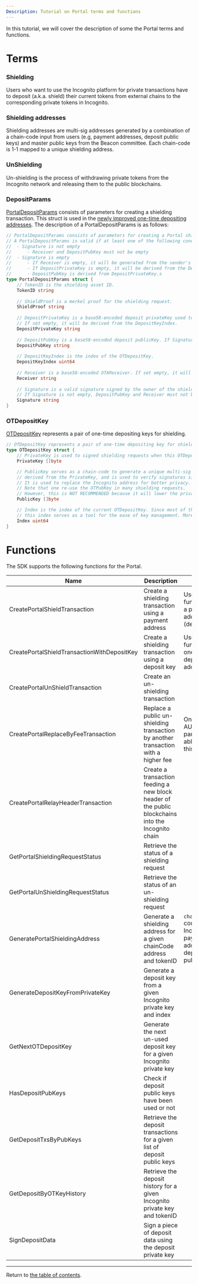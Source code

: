 ```yaml
---
Description: Tutorial on Portal terms and functions
---
```


In this tutorial, we will cover the description of some the Portal terms and functions.
# Terms

### Shielding 
Users who want to use the Incognito platform for private transactions have to deposit (a.k.a. shield) their current tokens from external chains to the corresponding private tokens in Incognito.

### Shielding addresses
Shielding addresses are multi-sig addresses generated by a combination of a chain-code input from users (e.g, payment addresses, deposit public keys)
and master public keys from the Beacon committee. Each chain-code is 1-1 mapped to a unique shielding address.

### UnShielding
Un-shielding is the process of withdrawing private tokens from the Incognito network and releasing them to the public blockchains. 

### DepositParams
[PortalDepositParams](../../../../incclient/portal.go) consists of parameters for creating a shielding transaction. This struct is used in the [newly improved one-time depositing addresses](https://we.incognito.org/t/work-in-progress-one-time-shielding-addresses/15677).
The description of a PortalDepositParams is as follows:
```go
// PortalDepositParams consists of parameters for creating a Portal shielding transaction.
// A PortalDepositParams is valid if at least one of the following conditions hold:
//	- Signature is not empty
//		- Receiver and DepositPubKey must not be empty
//	- Signature is empty
//		- If Receiver is empty, it will be generated from the sender's privateKey
//		- If DepositPrivateKey is empty, it will be derived from the DepositKeyIndex
//		- DepositPubKey is derived from DepositPrivateKey.s
type PortalDepositParams struct {
    // TokenID is the shielding asset ID.
    TokenID string
    
    // ShieldProof is a merkel proof for the shielding request.
    ShieldProof string
    
    // DepositPrivateKey is a base58-encoded deposit privateKey used to sign the request.
    // If set empty, it will be derived from the DepositKeyIndex.
    DepositPrivateKey string
    
    // DepositPubKey is a base58-encoded deposit publicKey. If Signature is not provided, DepositPubKey will be derived from the DepositPrivateKey.
    DepositPubKey string
    
    // DepositKeyIndex is the index of the OTDepositKey.
    DepositKeyIndex uint64
    
    // Receiver is a base58-encoded OTAReceiver. If set empty, it will be generated from the sender's privateKey.
    Receiver string
    
    // Signature is a valid signature signed by the owner of the shielding asset.
    // If Signature is not empty, DepositPubKey and Receiver must not be empty.
    Signature string
}
```

### OTDepositKey
[OTDepositKey](../../../../key/feature.go) represents a pair of one-time depositing keys for shielding.
```go
// OTDepositKey represents a pair of one-time depositing key for shielding.
type OTDepositKey struct {
    // PrivateKey is used to signed shielding requests when this OTDepositKey is employed.
    PrivateKey []byte

    // PublicKey serves as a chain-code to generate a unique multi-sig address (depositAddr) for shielding request. It is
    // derived from the PrivateKey, and is used to verify signatures signed by the PrivateKey to authorize shielding requests.
    // It is used to replace the Incognito address for better privacy. Different PublicKey results in a different depositAddr.
    // Note that one re-use the OTPubKey in many shielding requests.
    // However, this is NOT RECOMMENDED because it will lower the privacy level and allow an observer to link his shields.
    PublicKey []byte

    // Index is the index of the current OTDepositKey. Since most of the time, an OTDepositKey is generated from a master key,
    // this index serves as a tool for the ease of key management. More detail about the index can be found here: https://we.incognito.org/t/work-in-progress-one-time-shielding-addresses/15677
    Index uint64
}
```


# Functions

The SDK supports the following functions for the Portal.

Name | Description                                                                                        | Note                                                                      |                                                                   
-------------|----------------------------------------------------------------------------------------------------|---------------------------------------------------------------------------|
CreatePortalShieldTransaction| Create a shielding transaction using a payment address                                             | Use this function with a payment address (deprecated)                     |            
CreatePortalShieldTransactionWithDepositKey | Create a shielding transaction using a deposit key                                                 | Use this function with one-time deposit address                           |                  
CreatePortalUnShieldTransaction| Create an un-shielding transaction                                                                 ||
CreatePortalReplaceByFeeTransaction | Replace a public un-shielding transaction by another transaction with a higher fee                 | Only AUTHORIZED parties are able to use this function                     |                 
CreatePortalRelayHeaderTransaction | Create a transaction feeding a new block header of the public blockchains into the Incognito chain ||
GetPortalShieldingRequestStatus | Retrieve the status of a shielding request                                                         ||
GetPortalUnShieldingRequestStatus | Retrieve the status of an un-shielding request                                                     ||
GeneratePortalShieldingAddress | Generate a shielding address for a given chainCode address and tokenID                             | `chainCode` could be an Incognito payment address or a deposit public key | |
GenerateDepositKeyFromPrivateKey | Generate a deposit key from a given Incognito private key and index                                ||
GetNextOTDepositKey | Generate the next un-used deposit key for a given Incognito private key                            ||
HasDepositPubKeys | Check if deposit public keys have been used or not                                                 ||
GetDepositTxsByPubKeys | Retrieve the deposit transactions for a given list of deposit public keys                          ||
GetDepositByOTKeyHistory | Retrieve the deposit history for a given Incognito private key and tokenID                         ||
SignDepositData | Sign a piece of deposit data using the deposit private key                                         ||


---
Return to [the table of contents](../../../../README.md).